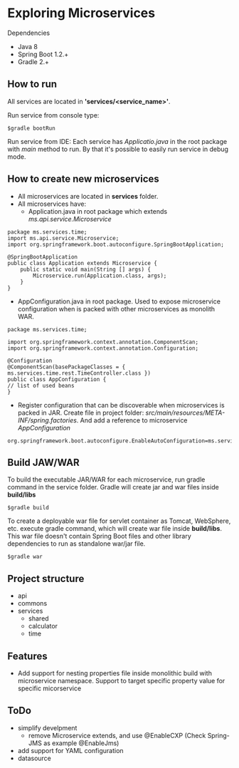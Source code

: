 # Exploring Microservices
Dependencies
- Java 8
- Spring Boot 1.2.+
- Gradle 2.+


## How to run
All services are located in **'services/<service_name>'**.

Run service from console type:

```
$gradle bootRun
```

Run service from IDE:
Each service has _Applicatio.java_ in the root package with _main_ method to run. By that it's possible to easily run service in debug mode.


## How to create new microservices
+ All microservices are located in **services** folder.
+ All microservices have:
   - Application.java in root package which extends _ms.api.service.Microservice_
   
```
package ms.services.time;
import ms.api.service.Microservice;
import org.springframework.boot.autoconfigure.SpringBootApplication;

@SpringBootApplication
public class Application extends Microservice {
    public static void main(String [] args) {
        Microservice.run(Application.class, args);
    }
}
```

  - AppConfiguration.java in root package. Used to expose microservice configuration when is packed with other microservices as monolith WAR.

```
package ms.services.time;

import org.springframework.context.annotation.ComponentScan;
import org.springframework.context.annotation.Configuration;

@Configuration
@ComponentScan(basePackageClasses = { ms.services.time.rest.TimeController.class })
public class AppConfiguration {
// list of used beans
}
```

- Register configuration that can be discoverable when microservices is packed in JAR.
Create file in project folder: _src/main/resources/META-INF/spring.factories_. 
And add a reference to microservice _AppConfiguration_

```
org.springframework.boot.autoconfigure.EnableAutoConfiguration=ms.services.time.AppConfiguration
```


## Build JAW/WAR
To build the executable JAR/WAR for each microservice, run gradle command in the service folder.
Gradle will create jar and war files inside **build/libs**
```
$gradle build
```

To create a deployable war file for servlet container as Tomcat, WebSphere, etc. execute gradle command, which will create war file inside **build/libs**. This war file doesn't contain Spring Boot files and other library dependencies to run as standalone war/jar file.
```
$gradle war
```


## Project structure
+ api
+ commons
+ services
  - shared
  - calculator
  - time


## Features
- Add support for nesting properties file inside monolithic build with microservice namespace. Support to target specific property value for specific micorservice

## ToDo
- simplify develpment
  - remove Microservice extends, and use @EnableCXP (Check Spring-JMS as example @EnableJms)
- add support for YAML configuration
- datasource